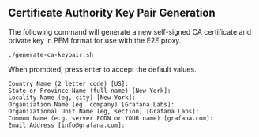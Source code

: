 ## Certificate Authority Key Pair Generation

The following command will generate a new self-signed CA certificate and private key in PEM format for use with the E2E proxy.

```
./generate-ca-keypair.sh
```

When prompted, press enter to accept the default values.

```
Country Name (2 letter code) [US]:
State or Province Name (full name) [New York]:
Locality Name (eg, city) [New York]:
Organization Name (eg, company) [Grafana Labs]:
Organizational Unit Name (eg, section) [Grafana Labs]:
Common Name (e.g. server FQDN or YOUR name) [grafana.com]:
Email Address [info@grafana.com]:
```
